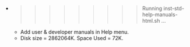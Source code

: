 * >>>>>>>>> Running inst-std-help-manuals-html.sh ...
  * Add user & developer manuals in Help menu.
  * Disk size = 2862064K. Space Used = 72K.
